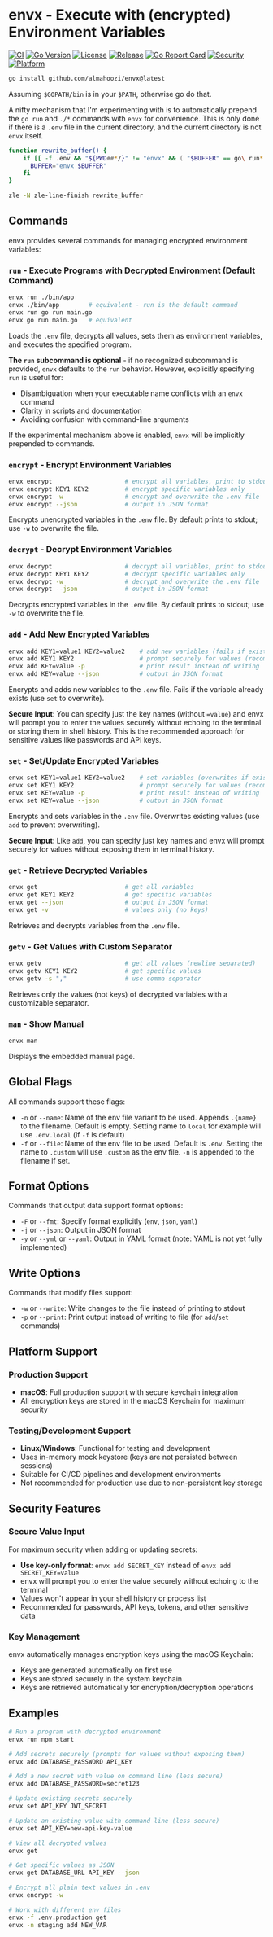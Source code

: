 # envx - Execute with (encrypted) Environment Variables

[![CI](https://github.com/almahoozi/envx/actions/workflows/ci.yml/badge.svg)](https://github.com/almahoozi/envx/actions/workflows/ci.yml)
[![Go Version](https://img.shields.io/github/go-mod/go-version/almahoozi/envx)](https://github.com/almahoozi/envx/blob/main/go.mod)
[![License](https://img.shields.io/github/license/almahoozi/envx)](https://github.com/almahoozi/envx/blob/main/LICENSE)
[![Release](https://img.shields.io/github/v/release/almahoozi/envx)](https://github.com/almahoozi/envx/releases)
[![Go Report Card](https://goreportcard.com/badge/github.com/almahoozi/envx)](https://goreportcard.com/report/github.com/almahoozi/envx)
[![Security](https://img.shields.io/badge/security-passing-brightgreen)](https://github.com/almahoozi/envx/actions/workflows/ci.yml)
[![Platform](https://img.shields.io/badge/platform-macOS%20(production)%20%7C%20Linux/Windows%20(testing)-blue)](#platform-support)

```bash
go install github.com/almahoozi/envx@latest
```

Assuming `$GOPATH/bin` is in your `$PATH`, otherwise go do that.

A nifty mechanism that I'm experimenting with is to automatically prepend the
`go run` and `./*` commands with `envx` for convenience. This is only done if
there is a `.env` file in the current directory, and the current directory is
not `envx` itself.

```bash
function rewrite_buffer() {
    if [[ -f .env && "${PWD##*/}" != "envx" && ( "$BUFFER" == go\ run* || "$BUFFER" == ./* ) ]]; then
      BUFFER="envx $BUFFER"
    fi
}

zle -N zle-line-finish rewrite_buffer
```

## Commands

envx provides several commands for managing encrypted environment variables:

### `run` - Execute Programs with Decrypted Environment (Default Command)
```bash
envx run ./bin/app
envx ./bin/app        # equivalent - run is the default command
envx run go run main.go
envx go run main.go   # equivalent
```
Loads the `.env` file, decrypts all values, sets them as environment variables, and executes the specified program. 

**The `run` subcommand is optional** - if no recognized subcommand is provided, `envx` defaults to the `run` behavior. However, explicitly specifying `run` is useful for:
- Disambiguation when your executable name conflicts with an `envx` command
- Clarity in scripts and documentation
- Avoiding confusion with command-line arguments

If the experimental mechanism above is enabled, `envx` will be implicitly prepended to commands.

### `encrypt` - Encrypt Environment Variables
```bash
envx encrypt                    # encrypt all variables, print to stdout
envx encrypt KEY1 KEY2          # encrypt specific variables only
envx encrypt -w                 # encrypt and overwrite the .env file
envx encrypt --json             # output in JSON format
```
Encrypts unencrypted variables in the `.env` file. By default prints to stdout; use `-w` to overwrite the file.

### `decrypt` - Decrypt Environment Variables
```bash
envx decrypt                    # decrypt all variables, print to stdout
envx decrypt KEY1 KEY2          # decrypt specific variables only
envx decrypt -w                 # decrypt and overwrite the .env file
envx decrypt --json             # output in JSON format
```
Decrypts encrypted variables in the `.env` file. By default prints to stdout; use `-w` to overwrite the file.

### `add` - Add New Encrypted Variables
```bash
envx add KEY1=value1 KEY2=value2    # add new variables (fails if exists)
envx add KEY1 KEY2                  # prompt securely for values (recommended for secrets)
envx add KEY=value -p               # print result instead of writing
envx add KEY=value --json           # output in JSON format
```
Encrypts and adds new variables to the `.env` file. Fails if the variable already exists (use `set` to overwrite).

**Secure Input**: You can specify just the key names (without `=value`) and envx will prompt you to enter the values securely without echoing to the terminal or storing them in shell history. This is the recommended approach for sensitive values like passwords and API keys.

### `set` - Set/Update Encrypted Variables
```bash
envx set KEY1=value1 KEY2=value2    # set variables (overwrites if exists)
envx set KEY1 KEY2                  # prompt securely for values (recommended for secrets)
envx set KEY=value -p               # print result instead of writing
envx set KEY=value --json           # output in JSON format
```
Encrypts and sets variables in the `.env` file. Overwrites existing values (use `add` to prevent overwriting).

**Secure Input**: Like `add`, you can specify just key names and envx will prompt securely for values without exposing them in terminal history.

### `get` - Retrieve Decrypted Variables
```bash
envx get                        # get all variables
envx get KEY1 KEY2              # get specific variables
envx get --json                 # output in JSON format
envx get -v                     # values only (no keys)
```
Retrieves and decrypts variables from the `.env` file.

### `getv` - Get Values with Custom Separator
```bash
envx getv                       # get all values (newline separated)
envx getv KEY1 KEY2             # get specific values
envx getv -s ","                # use comma separator
```
Retrieves only the values (not keys) of decrypted variables with a customizable separator.

### `man` - Show Manual
```bash
envx man
```
Displays the embedded manual page.

## Global Flags

All commands support these flags:

- `-n` or `--name`: Name of the env file variant to be used. Appends `.{name}` to the filename. Default is empty. Setting name to `local` for example will use `.env.local` (if `-f` is default)
- `-f` or `--file`: Name of the env file to be used. Default is `.env`. Setting the name to `.custom` will use `.custom` as the env file. `-n` is appended to the filename if set.

## Format Options

Commands that output data support format options:

- `-F` or `--fmt`: Specify format explicitly (`env`, `json`, `yaml`)
- `-j` or `--json`: Output in JSON format
- `-y` or `--yml` or `--yaml`: Output in YAML format (note: YAML is not yet fully implemented)

## Write Options

Commands that modify files support:

- `-w` or `--write`: Write changes to the file instead of printing to stdout
- `-p` or `--print`: Print output instead of writing to file (for `add`/`set` commands)

## Platform Support

### Production Support
- **macOS**: Full production support with secure keychain integration
- All encryption keys are stored in the macOS Keychain for maximum security

### Testing/Development Support  
- **Linux/Windows**: Functional for testing and development
- Uses in-memory mock keystore (keys are not persisted between sessions)
- Suitable for CI/CD pipelines and development environments
- Not recommended for production use due to non-persistent key storage

## Security Features

### Secure Value Input
For maximum security when adding or updating secrets:
- **Use key-only format**: `envx add SECRET_KEY` instead of `envx add SECRET_KEY=value`
- envx will prompt you to enter the value securely without echoing to the terminal
- Values won't appear in your shell history or process list
- Recommended for passwords, API keys, tokens, and other sensitive data

### Key Management
envx automatically manages encryption keys using the macOS Keychain:
- Keys are generated automatically on first use
- Keys are stored securely in the system keychain
- Keys are retrieved automatically for encryption/decryption operations

## Examples

```bash
# Run a program with decrypted environment
envx run npm start

# Add secrets securely (prompts for values without exposing them)
envx add DATABASE_PASSWORD API_KEY

# Add a new secret with value on command line (less secure)
envx add DATABASE_PASSWORD=secret123

# Update existing secrets securely
envx set API_KEY JWT_SECRET

# Update an existing value with command line (less secure)
envx set API_KEY=new-api-key-value

# View all decrypted values
envx get

# Get specific values as JSON
envx get DATABASE_URL API_KEY --json

# Encrypt all plain text values in .env
envx encrypt -w

# Work with different env files
envx -f .env.production get
envx -n staging add NEW_VAR
```

